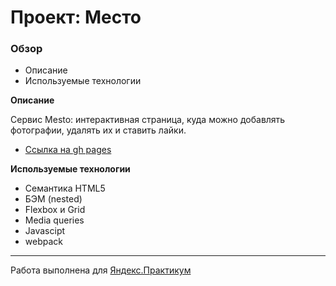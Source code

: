 # Проект: Место

### Обзор

* Описание
* Используемые технологии

**Описание**

Сервис Mesto: интерактивная страница, куда можно добавлять фотографии, удалять их и ставить лайки.
* [Ссылка на gh pages](https://temarazin.github.io/mesto/)

**Используемые технологии**

* Семантика HTML5
* БЭМ (nested)
* Flexbox и Grid
* Media queries
* Javascipt
* webpack

---
Работа выполнена для [Яндекс.Практикум](https://practicum.yandex.ru/)
